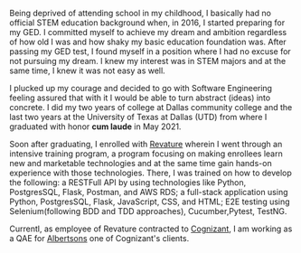 Being deprived of attending school in my childhood, I basically had no official STEM education background when, in 2016, I started preparing for my GED. I committed myself to achieve my dream and ambition regardless of how old I was and how shaky my basic education foundation was. After passing my GED test, I found myself in a position where I had no excuse for not pursuing my dream. I knew my interest was in STEM majors and at the same time, I knew it was not easy as well.<br>

I plucked up my courage and decided to go with Software Engineering feeling assured that with it I would be able to turn abstract (ideas) into concrete. I did my two years of college at Dallas community college and the last two years at the University of Texas at Dallas (UTD) from where I graduated with honor **cum laude** in May 2021.<br>

Soon after graduating, I enrolled with [Revature](https://revature.com/) wherein I went through an intensive training program, a program focusing on making enrollees learn new and marketable technologies and at the same time gain hands-on experience with those technologies. There, I was trained on how to develop the following: a RESTFull API by using technologies like Python, PostgresSQL, Flask, Postman, and AWS RDS; a full-stack application using Python, PostgresSQL, Flask, JavaScript, CSS, and HTML; E2E testing using Selenium(following BDD and TDD approaches), Cucumber,Pytest, TestNG.

Currentl, as employee of Revature contracted to [Cognizant](https://www.cognizant.com/us/en), I am working as a QAE for [Albertsons](https://www.cognizant.com/us/en) one of Cognizant's clients.


